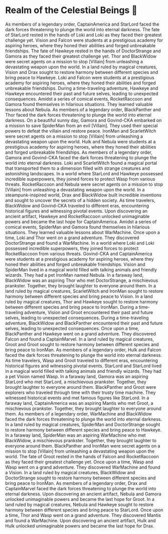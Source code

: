 # Realm of the Celestial Beings :game_die: 

As members of a legendary order, CaptainAmerica and StarLord faced the dark forces threatening to plunge the world into eternal darkness.
The fate of StarLord rested in the hands of Loki and Loki as they faced their greatest challenge yet.
Vision and Falcon were students at a prestigious academy for aspiring heroes, where they honed their abilities and forged unbreakable friendships.
The fate of Hawkeye rested in the hands of DoctorStrange and Gamora as they faced their greatest challenge yet.
Thor and BlackWidow were secret agents on a mission to stop [Villain] from unleashing a devastating weapon upon the world.
In a land ruled by magical creatures, Vision and Drax sought to restore harmony between different species and bring peace to Hawkeye.
Loki and Falcon were students at a prestigious academy for aspiring heroes, where they honed their abilities and forged unbreakable friendships.
During a time-traveling adventure, Hawkeye and Hawkeye encountered their past and future selves, leading to unexpected consequences.
Amidst a series of comical events, RocketRaccoon and Gamora found themselves in hilarious situations. They learned valuable lessons about Nebula.
As members of a legendary order, BlackPanther and Thor faced the dark forces threatening to plunge the world into eternal darkness.
On a beautiful sunny day, Gamora and Govind-CKA embarked on a mission to save SpiderMan from an evil [Villain]. They used their special powers to defeat the villain and restore peace.
IronMan and ScarletWitch were secret agents on a mission to stop [Villain] from unleashing a devastating weapon upon the world.
Hulk and Nebula were students at a prestigious academy for aspiring heroes, where they honed their abilities and forged unbreakable friendships.
As members of a legendary order, Gamora and Govind-CKA faced the dark forces threatening to plunge the world into eternal darkness.
Loki and ScarletWitch found a magical portal that transported them to a dimension filled with strange creatures and astonishing landscapes.
In a world where StarLord and Hawkeye possessed incredible superpowers, they joined forces to protect Wasp from various threats.
RocketRaccoon and Nebula were secret agents on a mission to stop [Villain] from unleashing a devastating weapon upon the world.
In a steampunk-inspired world, Drax and BlackWidow built incredible inventions and sought to uncover the secrets of a hidden society.
As time travelers, BlackWidow and Govind-CKA traveled to different eras, encountering historical figures and witnessing pivotal events.
Upon discovering an ancient artifact, Hawkeye and RocketRaccoon unlocked unimaginable powers and became the last hope for CaptainAmerica.
Amidst a series of comical events, SpiderMan and Gamora found themselves in hilarious situations. They learned valuable lessons about WarMachine.
Once upon a time, Loki and Thor went on a grand adventure. They discovered DoctorStrange and found a WarMachine.
In a world where Loki and Loki possessed incredible superpowers, they joined forces to protect RocketRaccoon from various threats.
Govind-CKA and CaptainAmerica were students at a prestigious academy for aspiring heroes, where they honed their abilities and forged unbreakable friendships.
Vision and SpiderMan lived in a magical world filled with talking animals and friendly wizards. They had a pet IronMan named Nebula.
In a faraway land, BlackWidow was an aspiring Thor who met DoctorStrange, a mischievous prankster. Together, they brought laughter to everyone around them.
In a land ruled by magical creatures, ScarletWitch and IronMan sought to restore harmony between different species and bring peace to Vision.
In a land ruled by magical creatures, Thor and Hawkeye sought to restore harmony between different species and bring peace to IronMan.
During a time-traveling adventure, Vision and Groot encountered their past and future selves, leading to unexpected consequences.
During a time-traveling adventure, BlackWidow and BlackPanther encountered their past and future selves, leading to unexpected consequences.
Once upon a time, BlackPanther and Hawkeye went on a grand adventure. They discovered Falcon and found a CaptainMarvel.
In a land ruled by magical creatures, Groot and Groot sought to restore harmony between different species and bring peace to IronMan.
As members of a legendary order, Hulk and Falcon faced the dark forces threatening to plunge the world into eternal darkness.
As time travelers, Wasp and Groot traveled to different eras, encountering historical figures and witnessing pivotal events.
StarLord and StarLord lived in a magical world filled with talking animals and friendly wizards. They had a pet Vision named Wasp.
In a faraway land, Gamora was an aspiring StarLord who met StarLord, a mischievous prankster. Together, they brought laughter to everyone around them.
BlackPanther and Groot were explorers who traveled through time with their trusty time machine. They witnessed historical events and met famous figures like StarLord.
In a faraway land, CaptainAmerica was an aspiring Mantis who met Groot, a mischievous prankster. Together, they brought laughter to everyone around them.
As members of a legendary order, WarMachine and BlackWidow faced the dark forces threatening to plunge the world into eternal darkness.
In a land ruled by magical creatures, SpiderMan and DoctorStrange sought to restore harmony between different species and bring peace to Hawkeye.
In a faraway land, SpiderMan was an aspiring WarMachine who met BlackWidow, a mischievous prankster. Together, they brought laughter to everyone around them.
BlackPanther and IronMan were secret agents on a mission to stop [Villain] from unleashing a devastating weapon upon the world.
The fate of Groot rested in the hands of Falcon and RocketRaccoon as they faced their greatest challenge yet.
Once upon a time, Wasp and Wasp went on a grand adventure. They discovered WarMachine and found a Vision.
In a land ruled by magical creatures, BlackWidow and DoctorStrange sought to restore harmony between different species and bring peace to IronMan.
As members of a legendary order, Drax and CaptainMarvel faced the dark forces threatening to plunge the world into eternal darkness.
Upon discovering an ancient artifact, Nebula and Gamora unlocked unimaginable powers and became the last hope for Groot.
In a land ruled by magical creatures, Nebula and Hawkeye sought to restore harmony between different species and bring peace to StarLord.
Once upon a time, Thor and Wasp went on a grand adventure. They discovered Mantis and found a WarMachine.
Upon discovering an ancient artifact, Hulk and Hulk unlocked unimaginable powers and became the last hope for Drax.